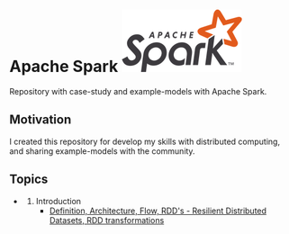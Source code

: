 # Apache Spark ![img](https://github.com/daniellj/DistributedComputing/blob/master/ApacheSpark/Concepts/img/apache_spark_logo.png)

Repository with case-study and example-models with Apache Spark.

## Motivation

I created this repository for develop my skills with distributed computing, and sharing example-models with the community.

## Topics

<!-- toc -->
  * 1. Introduction
		* [Definition, Architecture, Flow, RDD's - Resilient Distributed Datasets, RDD transformations](https://github.com/daniellj/DistributedComputing/ApacheSpark/Concepts/Introduction.md)